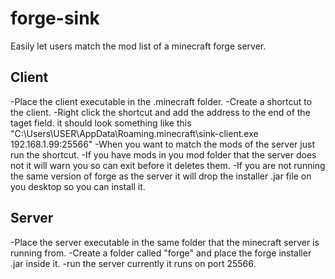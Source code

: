 # forge-sink
Easily let users match the mod list of a minecraft forge server.

## Client
-Place the client executable in the .minecraft folder.
-Create a shortcut to the client.
-Right click the shortcut and add the address to the end of the taget field. it should look something like this "C:\Users\USER\AppData\Roaming\.minecraft\sink-client.exe 192.168.1.99:25566"
-When you want to match the mods of the server just run the shortcut.
-If you have mods in you mod folder that the server does not it will warn you so can exit before it deletes them.
-If you are not running the same version of forge as the server it will drop the installer .jar file on you desktop so you can install it.

## Server
-Place the server executable in the same folder that the minecraft server is running from.
-Create a folder called "forge" and place the forge installer .jar inside it.
-run the server currently it runs on port 25566.
